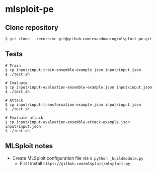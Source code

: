 # mlsploit-pe

## Clone repository
```
$ git clone --recursive git@github.com:evandowning/mlsploit-pe.git
```

## Tests
```
# Train
$ cp input/input-train-ensemble-example.json input/input.json
$ ./test.sh

# Evaluate
$ cp input/input-evaluation-ensemble-example.json input/input.json
$ ./test.sh

# Attack
$ cp input/input-transformation-example.json input/input.json
$ ./test.sh

# Evaluate attack
$ cp input/input-evaluation-ensemble-attack-example.json input/input.json
$ ./test.sh
```

## MLSploit notes
  * Create MLSploit configuration file via `$ python _buildmodule.py`
    * First install `https://github.com/mlsploit/mlsploit-py`
